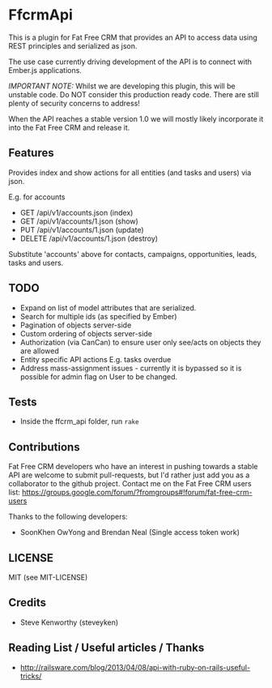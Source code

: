 # FfcrmApi

This is a plugin for Fat Free CRM that provides an API to access data using REST principles and serialized as json.

The use case currently driving development of the API is to connect with Ember.js applications.

*IMPORTANT NOTE:* Whilst we are developing this plugin, this will be unstable code. Do NOT consider this production ready code. There are still plenty of security concerns to address!

When the API reaches a stable version 1.0 we will mostly likely incorporate it into the Fat Free CRM and release it.

## Features

Provides index and show actions for all entities (and tasks and users) via json.

E.g. for accounts

 * GET    /api/v1/accounts.json   (index)
 * GET    /api/v1/accounts/1.json (show)
 * PUT    /api/v1/accounts/1.json (update)
 * DELETE /api/v1/accounts/1.json (destroy)

Substitute 'accounts' above for contacts, campaigns, opportunities, leads, tasks and users.

## TODO

* Expand on list of model attributes that are serialized.
* Search for multiple ids (as specified by Ember)
* Pagination of objects server-side
* Custom ordering of objects server-side
* Authorization (via CanCan) to ensure user only see/acts on objects they are allowed
* Entity specific API actions E.g. tasks overdue
* Address mass-assignment issues - currently it is bypassed so it is possible for admin flag on User to be changed.

## Tests

* Inside the ffcrm_api folder, run ```rake```

## Contributions

Fat Free CRM developers who have an interest in pushing towards a stable API are welcome to submit pull-requests, but I'd rather just add you as a collaborator to the github project.
Contact me on the Fat Free CRM users list: https://groups.google.com/forum/?fromgroups#!forum/fat-free-crm-users

Thanks to the following developers:

* SoonKhen OwYong and Brendan Neal (Single access token work)

## LICENSE

MIT (see MIT-LICENSE)

## Credits

* Steve Kenworthy (steveyken)

## Reading List / Useful articles / Thanks

* http://railsware.com/blog/2013/04/08/api-with-ruby-on-rails-useful-tricks/
